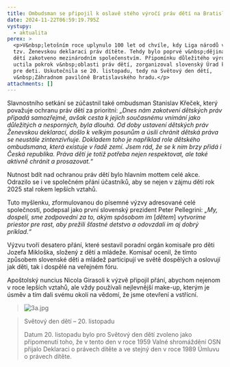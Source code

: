 ```yaml
---
title: Ombudsman se připojil k oslavě stého výročí práv dětí na Bratislavském hradě
date: 2024-11-22T06:59:19.795Z
vystupy:
  - aktualita
perex: >
  <p>V&nbsp;letošním roce uplynulo 100 let od chvíle, kdy Liga národů vyhlásila
  tzv. Ženevskou deklaraci práv dítěte. Tehdy bylo poprvé v&nbsp;dějinách právo
  dětí zakotveno mezinárodním společenstvím. Připomínku důležitého výročí, která
  uctila pokrok v&nbsp;oblasti práv dětí, zorganizoval slovenský Úrad komisára
  pre deti. Uskutečnila se 20. listopadu, tedy na Světový den dětí,
  v&nbsp;Záhradnom pavilóně Bratislavského hradu.</p>
attachments: []
---
```

<p>Slavnostního setkání se zúčastnil také ombudsman Stanislav Křeček, který považuje ochranu práv dětí za prioritní: <em>&bdquo;Dnes nám zakotvení dětských práv připadá samozřejmé, avšak cesta k&nbsp;jejich současnému vnímání jako důležitých a nesporných, byla dlouhá. Od doby ustavení dětských práv Ženevskou deklarací, došlo k&nbsp;velkým posunům a úsilí chránit dětská práva se neustále zintenzivňuje. Dokladem toho je například role dětského ombudsmana, která existuje v&nbsp;řadě zemí. Jsem rád, že se k&nbsp;nim brzy přidá i Česká republika. Práva dětí je totiž potřeba nejen respektovat, ale také aktivně chránit a prosazovat.&ldquo;</em></p>

<p>Nutnost bdít nad ochranou práv dětí bylo hlavním mottem celé akce. Odrazilo se i ve společném přání účastníků, aby se nejen v&nbsp;zájmu dětí rok 2025 stal rokem lepších vztahů.</p>

<p>Tuto myšlenku, zformulovanou do písemné výzvy adresované celé společnosti, podepsal jako první slovenský prezident Peter Pellegrini: <em>&bdquo;My, dospelí, sme zodpovední za to, akým spôsobom im </em>[<em>dětem</em>]<em> vytvoríme priestor pre rast, aby prežili šťastné detstvo a&nbsp;odovzdali im aj dobrý príklad.&ldquo;</em></p>

<p>Výzvu tvoří desatero přání, které sestavil poradní orgán komisaře pro děti Jozefa Mikloška, složený z dětí a mládeže. Komisař ocenil, že tímto způsobem slovenské&nbsp;děti a mládež participují ve světě dospělých a oslovují jak děti, tak i dospělé na veřejném fóru.</p>

<p>Apoštolský nuncius Nicola Girasoli k výzvě připojil přání, abychom nejenom v roce lepších vztahů, ale vždy používali nejlevnější make-up, kterým je úsměv a tím dali svému okolí&nbsp;na&nbsp;vědomí, že jsme otevření a vstřícní.&nbsp;&nbsp;</p>

<blockquote>
<p><img alt="3a.jpg" src="https://www.ochrance.cz/aktualne/ombudsman_se_pripojil_k_oslave_steho_vyroci_prav_deti_na_bratislavskem_hrade/3a.jpg" /></p>
</blockquote>

<blockquote>
<p>Světový den dětí &ndash; 20. listopadu</p>

<p>Datum 20. listopadu bylo pro Světový den dětí zvoleno jako připomenutí toho, že v&nbsp;tento den v&nbsp;roce 1959 Valné shromáždění OSN přijalo Deklaraci o právech dítěte a ve stejný den v roce 1989 Úmluvu o právech dítěte.</p>
</blockquote>

<p>&nbsp;</p>
